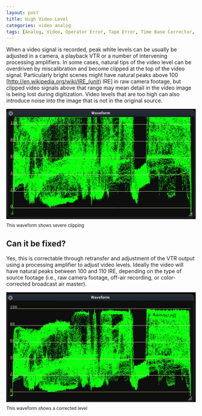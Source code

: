 ```yaml
---
layout: post
title: High Video Level
categories: video analog
tags: [Analog, Video, Operator Error, Tape Error, Time Base Corrector, Levels Too Hot, Clipping]
---
```



When a video signal is recorded, peak white levels can be usually be adjusted in a camera, a playback VTR or a number of intervening processing amplifiers. In some cases, natural tips of the video level can be overdriven by miscalibration and become clipped at the top of the video signal. Particularly bright scenes might have natural peaks above 100 [http://en.wikipedia.org/wiki/IRE_(unit) IRE] in raw camera footage, but clipped video signals above that range may mean detail in the video image is being lost during digitization. Video levels that are too high can also introduce noise into the image that is not in the original source.

<img src="/images/VideoIsHigh_Waveform_flat_v1.jpg"/>
<sub>This waveform shows severe clipping</sub>


## Can it be fixed?

Yes, this is correctable through retransfer and adjustment of the VTR output using a  processing amplifier to adjust video levels. Ideally the video will have natural peaks between 100 and 110 IRE, depending on the type of source footage (i.e., raw camera footage, off-air recording, or color-corrected broadcast air master).

<img src="/images/VideoIsHigh_WaveformFixed_flat_v1.jpg"/>
<sub>This waveform shows a corrected level</sub>

